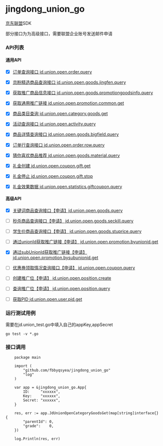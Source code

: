 # jingdong_union_go

[京东联盟](https://union.jd.com/helpcenter/12188-12384-46301)SDK

部分接口为为高级接口，需要联盟企业账号发送邮件申请

### API列表

#### 通用API
- [x] [订单查询接口 jd.union.open.order.query](https://union.jd.com/openplatform/api/650)

- [x] [京粉精选商品查询接口 jd.union.open.goods.jingfen.query](https://union.jd.com/openplatform/api/739)

- [x] [获取推广商品信息接口 jd.union.open.goods.promotiongoodsinfo.query](https://union.jd.com/openplatform/api/563)

- [x] [获取通用推广链接 jd.union.open.promotion.common.get](https://union.jd.com/openplatform/debug/691)

- [x] [商品类目查询 jd.union.open.category.goods.get](https://union.jd.com/openplatform/api/693)

- [x] [活动查询接口 jd.union.open.activity.query](https://union.jd.com/openplatform/api/12667)

- [x] [商品详情查询接口 jd.union.open.goods.bigfield.query](https://union.jd.com/openplatform/api/11248)

- [x] [订单行查询接口 jd.union.open.order.row.query](https://union.jd.com/openplatform/api/12707)

- [x] [猜你喜欢商品推荐 jd.union.open.goods.material.query](https://union.jd.com/openplatform/api/13625)

- [x] [礼金创建 jd.union.open.coupon.gift.get](https://union.jd.com/openplatform/api/12246)

- [x] [礼金停止 jd.union.open.coupon.gift.stop](https://union.jd.com/openplatform/api/12240)

- [x] [礼金效果数据 jd.union.open.statistics.giftcoupon.query](https://union.jd.com/openplatform/api/12248)

#### 高级API
- [x] [关键词商品查询接口【申请】jd.union.open.goods.query](https://union.jd.com/openplatform/api/628)
- [ ] [秒杀商品查询接口【申请】 jd.union.open.goods.seckill.query]()

- [ ] [学生价商品查询接口【申请】 jd.union.open.goods.stuprice.query]()

- [ ] [通过unionId获取推广链接【申请】 jd.union.open.promotion.byunionid.get]()

- [x] [通过subUnionId获取推广链接【申请】 jd.union.open.promotion.bysubunionid.get](https://union.jd.com/openplatform/api/634)

- [ ] [优惠券领取情况查询接口【申请】 jd.union.open.coupon.query]()

- [ ] [创建推广位【申请】 jd.union.open.position.create]()

- [ ] [查询推广位【申请】 jd.union.open.position.query]()

- [ ] [获取PID jd.union.open.user.pid.get]()

###  运行测试用例

需要在jd.union_test.go中填入自己的appKey,appSecret

``` golang
go test -v *.go
```

### 接口调用

``` golang
    package main 

    import (
        "github.com/fbbyqsyea/jingdong_union_go"
        "log"
    )

    var app = &jingdong_union_go.App{
        ID:     "xxxxxx",
        Key:    "xxxxxx",
        Secret: "xxxxxx",
    }

    res, err := app.JdUnionOpenCategoryGoodsGet(map[string]interface{}{
        "parentId": 0,
        "grade":    0,
    })

    log.Println(res, err)
```